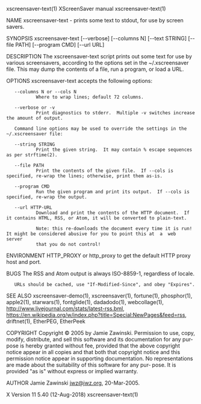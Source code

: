 xscreensaver-text(1)                                            XScreenSaver manual                                           xscreensaver-text(1)

NAME
       xscreensaver-text - prints some text to stdout, for use by screen savers.

SYNOPSIS
       xscreensaver-text [--verbose] [--columns N] [--text STRING] [--file PATH] [--program CMD] [--url URL]

DESCRIPTION
       The  xscreensaver-text  script  prints  out  some text for use by various screensavers, according to the options set in the ~/.xscreensaver
       file.  This may dump the contents of a file, run a program, or load a URL.

OPTIONS
       xscreensaver-text accepts the following options:

       --columns N or --cols N
               Where to wrap lines; default 72 columns.

       --verbose or -v
               Print diagnostics to stderr.  Multiple -v switches increase the amount of output.

       Command line options may be used to override the settings in the ~/.xscreensaver file:

       --string STRING
               Print the given string.  It may contain % escape sequences as per strftime(2).

       --file PATH
               Print the contents of the given file.  If --cols is specified, re-wrap the lines; otherwise, print them as-is.

       --program CMD
               Run the given program and print its output.  If --cols is specified, re-wrap the output.

       --url HTTP-URL
               Download and print the contents of the HTTP document.  If it contains HTML, RSS, or Atom, it will be converted to plain-text.

               Note: this re-downloads the document every time it is run!  It might be considered abusive for you to point this at  a  web  server
               that you do not control!

ENVIRONMENT
       HTTP_PROXY or http_proxy
           to get the default HTTP proxy host and port.

BUGS
       The RSS and Atom output is always ISO-8859-1, regardless of locale.

       URLs should be cached, use "If-Modified-Since", and obey "Expires".

SEE ALSO
       xscreensaver-demo(1), xscreensaver(1), fortune(1), phosphor(1), apple2(1), starwars(1), fontglide(1), dadadodo(1), webcollage(1),
       http://www.livejournal.com/stats/latest-rss.bml,
       https://en.wikipedia.org/w/index.php?title=Special:NewPages&feed=rss,
       driftnet(1), EtherPEG, EtherPeek

COPYRIGHT
       Copyright © 2005 by Jamie Zawinski.  Permission to use, copy, modify, distribute, and sell this software and its documentation for any pur‐
       pose is hereby granted without fee, provided that the above copyright notice appear in all copies and that both that copyright  notice  and
       this permission notice appear in supporting documentation.  No representations are made about the suitability of this software for any pur‐
       pose.  It is provided "as is" without express or implied warranty.

AUTHOR
       Jamie Zawinski <jwz@jwz.org>, 20-Mar-2005.

X Version 11                                                    5.40 (12-Aug-2018)                                            xscreensaver-text(1)
